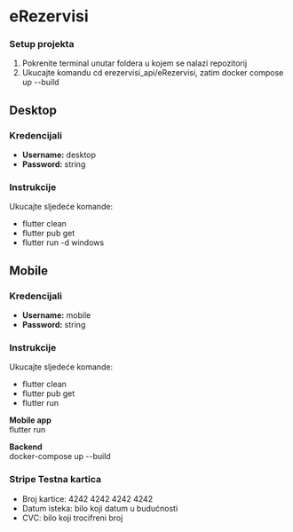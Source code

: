 # eRezervisi

### Setup projekta
1. Pokrenite terminal unutar foldera u kojem se nalazi repozitorij
2. Ukucajte komandu cd erezervisi_api/eRezervisi, zatim docker compose up --build

## Desktop

### Kredencijali
- **Username:** desktop
- **Password:** string


### Instrukcije
Ukucajte sljedeće komande:
</br>
- flutter clean </br>
- flutter pub get </br>
- flutter run -d windows

## Mobile

### Kredencijali
- **Username:** mobile
- **Password:** string


### Instrukcije
Ukucajte sljedeće komande:
</br>
- flutter clean </br>
- flutter pub get </br>
- flutter run

**Mobile app** </br>
flutter run

**Backend** </br>
docker-compose up --build

### Stripe Testna kartica
- Broj kartice: 4242 4242 4242 4242
- Datum isteka: bilo koji datum u budućnosti
- CVC: bilo koji trocifreni broj



